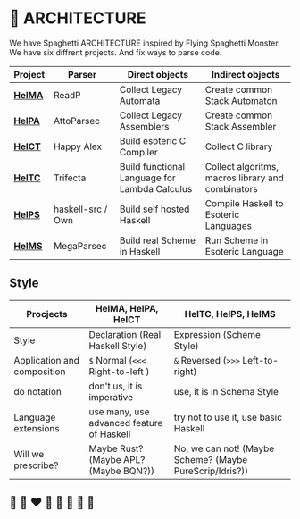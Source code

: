 # 📐 ARCHITECTURE

We have Spaghetti ARCHITECTURE inspired by Flying Spaghetti Monster.
We have six diffrent projects. And fix ways to parse code.

| Project | Parser | Direct objects | Indirect objects|
| ---     | ---    | --- | --- |
| **[HelMA](http://helvm.org/helma)** | ReadP             | Collect Legacy Automata | Create common Stack Automaton |
| **[HelPA](http://helvm.org/helpa)** | AttoParsec        | Collect Legacy Assemblers | Create common Stack Assembler |
| **[HelCT](http://helvm.org/helct)** | Happy Alex        | Build esoteric C Compiler  | Collect C library |
| **[HelTC](http://helvm.org/heltc)** | Trifecta          | Build functional Language for Lambda Calculus | Collect algoritms, macros library and combinators |
| **[HelPS](http://helvm.org/helps)** | haskell-src / Own | Build self hosted Haskell | Compile Haskell to Esoteric Languages |
| **[HelMS](http://helvm.org/helms)** | MegaParsec        | Build real Scheme in Haskell | Run Scheme in Esoteric Language |

## Style

| Procjects | HelMA, HelPA, HelCT | HelTC, HelPS, HelMS |
| --- | --- | --- |
| Style | Declaration (Real Haskell Style) | Expression (Scheme Style) |
| Application and composition | `$` Normal (`<<<` Right-to-left ) | `&` Reversed (`>>>` Left-to-right)|
| do notation | don't us, it is imperative | use, it is in Schema Style  |
| Language extensions | use many, use advanced feature of Haskell | try not to use it, use basic Haskell |
| Will we prescribe? | Maybe Rust? (Maybe APL? (Maybe BQN?)) |No, we can not! (Maybe Scheme? (Maybe PureScrip/Idris?)) |

## 🦄 🌈 ❤️ 💛 💚 💙 🤍 🖤
